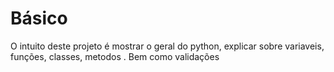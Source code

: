 # Básico

O intuito deste projeto é mostrar o geral do python, explicar sobre variaveis, funções, classes, metodos
. Bem como validações